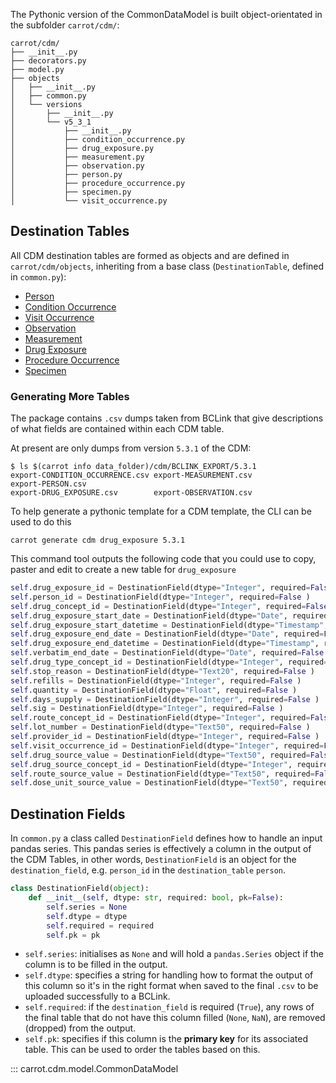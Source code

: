 
The Pythonic version of the CommonDataModel is built object-orientated in the subfolder `carrot/cdm/`:
```
carrot/cdm/
├── __init__.py
├── decorators.py
├── model.py
├── objects
│   ├── __init__.py
│   ├── common.py
│   └── versions
│       ├── __init__.py
│       └── v5_3_1
│           ├── __init__.py
│           ├── condition_occurrence.py
│           ├── drug_exposure.py
│           ├── measurement.py
│           ├── observation.py
│           ├── person.py
│           ├── procedure_occurrence.py
│           ├── specimen.py
│           └── visit_occurrence.py
```

## Destination Tables

All CDM destination tables are formed as objects and are defined in `carrot/cdm/objects`, inheriting from a base class (`DestinationTable`, defined in `common.py`):

   * [Person](Person.md)
   * [Condition Occurrence](ConditionOccurrence.md)
   * [Visit Occurrence](VisitOccurrence.md)
   * [Observation](Observation.md)
   * [Measurement](Measurement.md)
   * [Drug Exposure](DrugExposure.md)
   * [Procedure Occurrence](ProcedureOccurrence.md)
   * [Specimen](Specimen.md)


### Generating More Tables

The package contains `.csv` dumps taken from BCLink that give descriptions of what fields are contained within each CDM table.

At present are only dumps from version `5.3.1` of the CDM:

```
$ ls $(carrot info data_folder)/cdm/BCLINK_EXPORT/5.3.1
export-CONDITION_OCCURRENCE.csv export-MEASUREMENT.csv          export-PERSON.csv
export-DRUG_EXPOSURE.csv        export-OBSERVATION.csv
``` 

To help generate a pythonic template for a CDM template, the CLI can be used to do this
```
carrot generate cdm drug_exposure 5.3.1
```
This command tool outputs the following code that you could use to copy, paster and edit to create a new table for `drug_exposure`
```python
self.drug_exposure_id = DestinationField(dtype="Integer", required=False , pk=True)
self.person_id = DestinationField(dtype="Integer", required=False )
self.drug_concept_id = DestinationField(dtype="Integer", required=False )
self.drug_exposure_start_date = DestinationField(dtype="Date", required=False )
self.drug_exposure_start_datetime = DestinationField(dtype="Timestamp", required=False )
self.drug_exposure_end_date = DestinationField(dtype="Date", required=False )
self.drug_exposure_end_datetime = DestinationField(dtype="Timestamp", required=False )
self.verbatim_end_date = DestinationField(dtype="Date", required=False )
self.drug_type_concept_id = DestinationField(dtype="Integer", required=False )
self.stop_reason = DestinationField(dtype="Text20", required=False )
self.refills = DestinationField(dtype="Integer", required=False )
self.quantity = DestinationField(dtype="Float", required=False )
self.days_supply = DestinationField(dtype="Integer", required=False )
self.sig = DestinationField(dtype="Integer", required=False )
self.route_concept_id = DestinationField(dtype="Integer", required=False )
self.lot_number = DestinationField(dtype="Text50", required=False )
self.provider_id = DestinationField(dtype="Integer", required=False )
self.visit_occurrence_id = DestinationField(dtype="Integer", required=False )
self.drug_source_value = DestinationField(dtype="Text50", required=False )
self.drug_source_concept_id = DestinationField(dtype="Integer", required=False )
self.route_source_value = DestinationField(dtype="Text50", required=False )
self.dose_unit_source_value = DestinationField(dtype="Text50", required=False )
```


## Destination Fields
In `common.py` a class called `DestinationField` defines how to handle an input pandas series.
This pandas series is effectively a column in the output of the CDM Tables, in other words, `DestinationField` is an object for the `destination_field`, e.g. `person_id` in the `destination_table` `person`.

```python
class DestinationField(object):
    def __init__(self, dtype: str, required: bool, pk=False):
        self.series = None
        self.dtype = dtype
        self.required = required
        self.pk = pk
```

   * `self.series`: initialises as `None` and will hold a `pandas.Series` object if the column is to be filled in the output.    
   * `self.dtype`: specifies a string for handling how to format the output of this column so it's in the right format when saved to the final `.csv` to be uploaded successfully to a BCLink.  
   * `self.required`:  if the `destination_field` is required (`True`), any rows of the final table that do not have this column filled (`None`, `NaN`), are removed (dropped) from the output.
   * `self.pk`: specifies if this column is the __primary key__ for its associated table. This can be used to order the tables based on this.


::: carrot.cdm.model.CommonDataModel 
